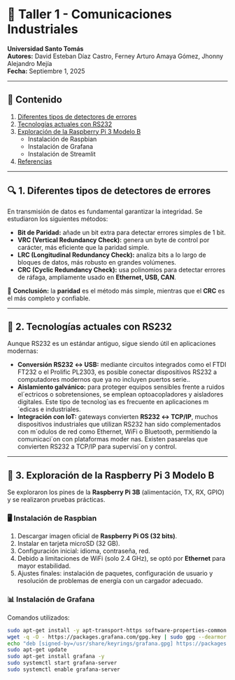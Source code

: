 # 📝 Taller 1 - Comunicaciones Industriales

**Universidad Santo Tomás**  
**Autores:** David Esteban Díaz Castro, Ferney Arturo Amaya Gómez, Jhonny Alejandro Mejía  
**Fecha:** Septiembre 1, 2025  

---

## 📑 Contenido
1. [Diferentes tipos de detectores de errores](#-1-diferentes-tipos-de-detectores-de-errores)  
2. [Tecnologías actuales con RS232](#-2-tecnologías-actuales-con-rs232)  
3. [Exploración de la Raspberry Pi 3 Modelo B](#-3-exploración-de-la-raspberry-pi-3-modelo-b)  
   - Instalación de Raspbian  
   - Instalación de Grafana  
   - Instalación de Streamlit  
4. [Referencias](#-referencias)  

---

## 🔍 1. Diferentes tipos de detectores de errores
En transmisión de datos es fundamental garantizar la integridad. Se estudiaron los siguientes métodos:  

- **Bit de Paridad:** añade un bit extra para detectar errores simples de 1 bit.  
- **VRC (Vertical Redundancy Check):** genera un byte de control por carácter, más eficiente que la paridad simple.  
- **LRC (Longitudinal Redundancy Check):** analiza bits a lo largo de bloques de datos, más robusto en grandes volúmenes.  
- **CRC (Cyclic Redundancy Check):** usa polinomios para detectar errores de ráfaga, ampliamente usado en **Ethernet, USB, CAN**.  

📌 **Conclusión:** la **paridad** es el método más simple, mientras que el **CRC** es el más completo y confiable.  

---

## 🔌 2. Tecnologías actuales con RS232
Aunque RS232 es un estándar antiguo, sigue siendo útil en aplicaciones modernas:  

- **Conversión RS232 ↔ USB:** mediante circuitos integrados como el FTDI FT232 o
 el Prolific PL2303, es posible conectar dispositivos RS232 a computadores modernos
 que ya no incluyen puertos serie..  
- **Aislamiento galvánico:** para proteger equipos sensibles frente a ruidos
 el´ectricos o sobretensiones, se emplean optoacopladores y aisladores digitales. Este
 tipo de tecnolog´ıas es frecuente en aplicaciones m´edicas e industriales.  
- **Integración con IoT:** gateways convierten **RS232 ↔ TCP/IP**, muchos dispositivos
 industriales que utilizan RS232 han sido complementados con m´odulos de red como
 Ethernet, WiFi o Bluetooth, permitiendo la comunicaci´on con plataformas moder
nas. Existen pasarelas que convierten RS232 a TCP/IP para supervisi´on y control.  

---

## 🍓 3. Exploración de la Raspberry Pi 3 Modelo B
Se exploraron los pines de la **Raspberry Pi 3B** (alimentación, TX, RX, GPIO) y se realizaron pruebas prácticas.  

### 🖥️ Instalación de Raspbian
1. Descargar imagen oficial de **Raspberry Pi OS (32 bits)**.  
2. Instalar en tarjeta microSD (32 GB).  
3. Configuración inicial: idioma, contraseña, red.  
4. Debido a limitaciones de WiFi (solo 2.4 GHz), se optó por **Ethernet** para mayor estabilidad.  
5. Ajustes finales: instalación de paquetes, configuración de usuario y resolución de problemas de energía con un cargador adecuado.  

### 📊 Instalación de Grafana
Comandos utilizados:  

```bash
sudo apt-get install -y apt-transport-https software-properties-common wget gnupg
wget -q -O - https://packages.grafana.com/gpg.key | sudo gpg --dearmor -o /usr/share/keyrings/grafana.gpg
echo "deb [signed-by=/usr/share/keyrings/grafana.gpg] https://packages.grafana.com/oss/deb stable main" | sudo tee /etc/apt/sources.list.d/grafana.list
sudo apt-get update
sudo apt-get install grafana -y
sudo systemctl start grafana-server
sudo systemctl enable grafana-server
